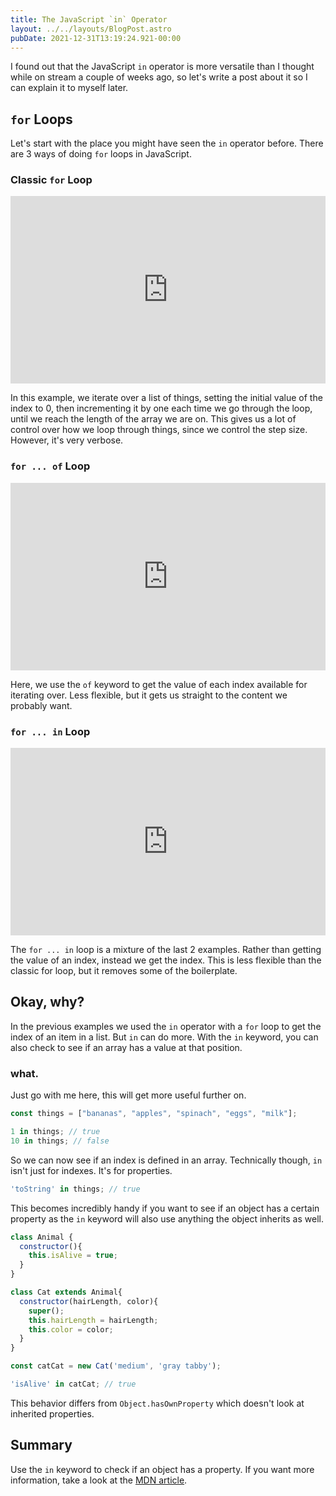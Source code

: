 ```yaml
---
title: The JavaScript `in` Operator
layout: ../../layouts/BlogPost.astro
pubDate: 2021-12-31T13:19:24.921-00:00
---
```

I found out that the JavaScript `in` operator is more versatile than I thought while on stream a couple of weeks ago, so let's write a post about it so I can explain it to myself later.

## `for` Loops

Let's start with the place you might have seen the `in` operator before. There are 3 ways of doing `for` loops in JavaScript.

### Classic `for` Loop

<iframe height="300" style="width: 100%;" scrolling="no" title="for ... of" src="https://codepen.io/fimion/embed/preview/VwMXvEd?default-tab=js%2Cresult&editable=true&theme-id=39521" frameborder="no" loading="lazy" allowtransparency="true" allowfullscreen="true">
  See the Pen <a href="https://codepen.io/fimion/pen/VwMXvEd">
  for loop</a> by Alex Riviere (<a href="https://codepen.io/fimion">@fimion</a>)
  on <a href="https://codepen.io">CodePen</a>.
</iframe>

In this example, we iterate over a list of things, setting the initial value of the index to 0, then incrementing it by one each time we go through the loop, until we reach the length of the array we are on. This gives us a lot of control over how we loop through things, since we control the step size. However, it's very verbose.

### `for ... of` Loop

<iframe height="300" style="width: 100%;" scrolling="no" title="for ... of" src="https://codepen.io/fimion/embed/preview/zYEWvmw?default-tab=js%2Cresult&editable=true&theme-id=39521" frameborder="no" loading="lazy" allowtransparency="true" allowfullscreen="true">
  See the Pen <a href="https://codepen.io/fimion/pen/zYEWvmw">
  for ... of</a> by Alex Riviere (<a href="https://codepen.io/fimion">@fimion</a>)
  on <a href="https://codepen.io">CodePen</a>.
</iframe>

Here, we use the `of` keyword to get the value of each index available for iterating over. Less flexible, but it gets us straight to the content we probably want.

### `for ... in` Loop

<iframe height="300" style="width: 100%;" scrolling="no" title="for ... in" src="https://codepen.io/fimion/embed/preview/rNGdOZj?default-tab=js%2Cresult&editable=true&theme-id=39521" frameborder="no" loading="lazy" allowtransparency="true" allowfullscreen="true">
  See the Pen <a href="https://codepen.io/fimion/pen/rNGdOZj">
  for ... in</a> by Alex Riviere (<a href="https://codepen.io/fimion">@fimion</a>)
  on <a href="https://codepen.io">CodePen</a>.
</iframe>

The `for ... in` loop is a mixture of the last 2 examples. Rather than getting the value of an index, instead we get the index. This is less flexible than the classic for loop, but it removes some of the boilerplate.

## Okay, why?

In the previous examples we used the `in` operator with a `for` loop to get the index of an item in a list. But `in` can do more. With the `in` keyword, you can also check to see if an array has a value at that position.

### what.

Just go with me here, this will get more useful further on.

```js
const things = ["bananas", "apples", "spinach", "eggs", "milk"];

1 in things; // true
10 in things; // false
```

So we can now see if an index is defined in an array. Technically though, `in` isn't just for indexes. It's for properties.

```js
'toString' in things; // true
```

This becomes incredibly handy if you want to see if an object has a certain property as the `in` keyword will also use anything the object inherits as well.

```js
class Animal {
  constructor(){
    this.isAlive = true;
  }
}

class Cat extends Animal{
  constructor(hairLength, color){
    super();
    this.hairLength = hairLength;
    this.color = color;
  }
}

const catCat = new Cat('medium', 'gray tabby');

'isAlive' in catCat; // true
```

This behavior differs from `Object.hasOwnProperty` which doesn't look at inherited properties.

## Summary

Use the `in` keyword to check if an object has a property. If you want more information, take a look at the [MDN article](https://developer.mozilla.org/en-US/docs/Web/JavaScript/Reference/Operators/in).
